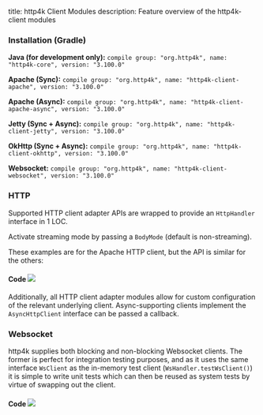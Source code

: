 title: http4k Client Modules
description: Feature overview of the http4k-client modules

### Installation (Gradle)
**Java (for development only):** ```compile group: "org.http4k", name: "http4k-core", version: "3.100.0"```

**Apache (Sync):** ```compile group: "org.http4k", name: "http4k-client-apache", version: "3.100.0"```

**Apache (Async):** ```compile group: "org.http4k", name: "http4k-client-apache-async", version: "3.100.0"```

**Jetty (Sync + Async):** ```compile group: "org.http4k", name: "http4k-client-jetty", version: "3.100.0"```

**OkHttp (Sync + Async):** ```compile group: "org.http4k", name: "http4k-client-okhttp", version: "3.100.0"```

**Websocket:** ```compile group: "org.http4k", name: "http4k-client-websocket", version: "3.100.0"```

### HTTP
Supported HTTP client adapter APIs are wrapped to provide an `HttpHandler` interface in 1 LOC.

Activate streaming mode by passing a `BodyMode` (default is non-streaming).

These examples are for the Apache HTTP client, but the API is similar for the others:

#### Code [<img class="octocat" src="/img/octocat-32.png"/>](https://github.com/http4k/http4k/blob/master/src/docs/guide/modules/clients/example_http.kt)
<script src="https://gist-it.appspot.com/https://github.com/http4k/http4k/blob/master/src/docs/guide/modules/clients/example_http.kt"></script>

Additionally, all HTTP client adapter modules allow for custom configuration of the relevant underlying client. Async-supporting clients implement the `AsyncHttpClient` interface can be passed a callback.

### Websocket
http4k supplies both blocking and non-blocking Websocket clients. The former is perfect for integration testing purposes, and as it uses the same interface `WsClient` as the in-memory test client (`WsHandler.testWsClient()`) it is simple to write unit tests which can then be reused as system tests by virtue of swapping out the client.

#### Code [<img class="octocat" src="/img/octocat-32.png"/>](https://github.com/http4k/http4k/blob/master/src/docs/guide/modules/clients/example_websocket.kt)
<script src="https://gist-it.appspot.com/https://github.com/http4k/http4k/blob/master/src/docs/guide/modules/clients/example_websocket.kt"></script>
